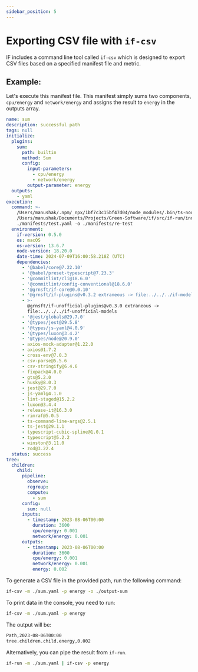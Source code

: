 ```yaml
---
sidebar_position: 5
---
```


# Exporting CSV file with `if-csv`

IF includes a command line tool called `if-csv` which is designed to export CSV files based on a specified manifest file and metric.

## Example:

Let's execute this manifest file. This manifest simply sums two components, `cpu/energy` and `network/energy` and assigns the result to `energy` in the outputs array.

```yaml
name: sum
description: successful path
tags: null
initialize:
  plugins:
    sum:
      path: builtin
      method: Sum
      config:
        input-parameters:
          - cpu/energy
          - network/energy
        output-parameter: energy
  outputs:
    - yaml
execution:
  command: >-
    /Users/manushak/.npm/_npx/1bf7c3c15bf47d04/node_modules/.bin/ts-node
    /Users/manushak/Documents/Projects/Green-Software/if/src/if-run/index.ts -m
    ./manifests/test.yaml -o ./manifests/re-test
  environment:
    if-version: 0.5.0
    os: macOS
    os-version: 13.6.7
    node-version: 18.20.0
    date-time: 2024-07-09T16:00:58.218Z (UTC)
    dependencies:
      - '@babel/core@7.22.10'
      - '@babel/preset-typescript@7.23.3'
      - '@commitlint/cli@18.6.0'
      - '@commitlint/config-conventional@18.6.0'
      - '@grnsft/if-core@0.0.10'
      - '@grnsft/if-plugins@v0.3.2 extraneous -> file:../../../if-models'
      - >-
        @grnsft/if-unofficial-plugins@v0.3.0 extraneous ->
        file:../../../if-unofficial-models
      - '@jest/globals@29.7.0'
      - '@types/jest@29.5.8'
      - '@types/js-yaml@4.0.9'
      - '@types/luxon@3.4.2'
      - '@types/node@20.9.0'
      - axios-mock-adapter@1.22.0
      - axios@1.7.2
      - cross-env@7.0.3
      - csv-parse@5.5.6
      - csv-stringify@6.4.6
      - fixpack@4.0.0
      - gts@5.2.0
      - husky@8.0.3
      - jest@29.7.0
      - js-yaml@4.1.0
      - lint-staged@15.2.2
      - luxon@3.4.4
      - release-it@16.3.0
      - rimraf@5.0.5
      - ts-command-line-args@2.5.1
      - ts-jest@29.1.1
      - typescript-cubic-spline@1.0.1
      - typescript@5.2.2
      - winston@3.11.0
      - zod@3.22.4
  status: success
tree:
  children:
    child:
      pipeline:
        observe:
        regroup:
        compute:
          - sum
      config:
        sum: null
      inputs:
        - timestamp: 2023-08-06T00:00
          duration: 3600
          cpu/energy: 0.001
          network/energy: 0.001
      outputs:
        - timestamp: 2023-08-06T00:00
          duration: 3600
          cpu/energy: 0.001
          network/energy: 0.001
          energy: 0.002
```

To generate a CSV file in the provided path, run the following command:

```sh
if-csv -m ./sum.yaml -p energy -o ./output-sum
```

To print data in the console, you need to run:

```sh
if-csv -m ./sum.yaml -p energy
```

The output will be:

```sh
Path,2023-08-06T00:00
tree.children.child.energy,0.002
```

Alternatively, you can pipe the result from `if-run`.

```sh
if-run -m ./sum.yaml | if-csv -p energy
```
